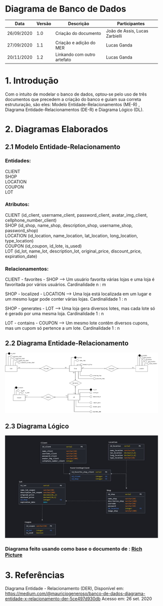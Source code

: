 
# Diagrama de Banco de Dados
| Data       | Versão | Descrição                                          | Participantes                                                                   |
| ---------- | ------ | -------------------------------------------------- | ------------------------------------------------------------------------------- |
| 26/09/2020 | 1.0   | Criação do documento | João de Assis, Lucas Zarbielli|
| 27/09/2020 | 1.1   | Criação e adição do MER | Lucas Ganda |
| 20/11/2020 | 1.2   | Linkando com outro artefato | Lucas Ganda |
# 1. Introdução
Com o intuito de modelar o banco de dados, optou-se pelo uso de três documentos que precedem a criação do banco e guiam sua correta estruturação, são eles: Modelo Entidade-Relacionamentos (ME-R) , Diagrama Entidade-Relacionamentos (DE-R) e Diagrama Lógico (DL).

# 2. Diagramas Elaborados
## 2.1 Modelo Entidade-Relacionamento

### Entidades:
CLIENT <br>
SHOP<br>
LOCATION<br>
COUPON<br>
LOT<br>

### Atributos:
CLIENT (id_client, username_client, password_client, avatar_img_client, cellphone_number_client)<br>
SHOP (id_shop, name_shop, description_shop, username_shop, password_shop)<br>
LOCATION (id_location, name_location, lat_location, long_location, type_location)<br>
COUPON (id_coupon, id_lote, is_used)<br>
LOT (id_lot, name_lot, description_lot, original_price, discount_price, expiration_date)


### Relacionamentos:

CLIENT  - favorites -  SHOP
⟶  Um usuário favorita várias lojas e uma loja é favoritada por vários usuários.
Cardinalidade  n : m

SHOP  - localized -   LOCATION
⟶  Uma loja está localizada em um lugar e um mesmo lugar pode conter várias lojas.
Cardinalidade  1 : n

SHOP - generates -  LOT
⟶  Uma loja gera diversos lotes, mas cada lote só é gerado por uma mesma loja.
Cardinalidade  1 : n

LOT  - contains - COUPON
⟶  Um mesmo lote contêm diversos cupons, mas um cupom só pertence a um lote.
Cardinalidade  1 : n

## 2.2 Diagrama Entidade-Relacionamento
<img src='./DiagramaBancoDeDadosDER.png'>

## 2.3 Diagrama Lógico
<img src='./DiagramaLogico.jpg'>

### Diagrama feito usando como base o documento de : [Rich Picture](rich_picture.md)
# 3. Referências

Diagrama Entidade - Relacionamento (DER), Disponível em: https://medium.com/@mauriciogeneroso/banco-de-dados-diagrama-entidade-x-relacionamento-der-5ce497d930db Acesso em: 26 set. 2020

